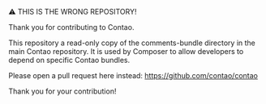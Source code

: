 ⚠ THIS IS THE WRONG REPOSITORY!

Thank you for contributing to Contao.

This repository a read-only copy of the comments-bundle directory in the main
Contao repository. It is used by Composer to allow developers to depend on
specific Contao bundles.

Please open a pull request here instead: https://github.com/contao/contao

Thank you for your contribution!
